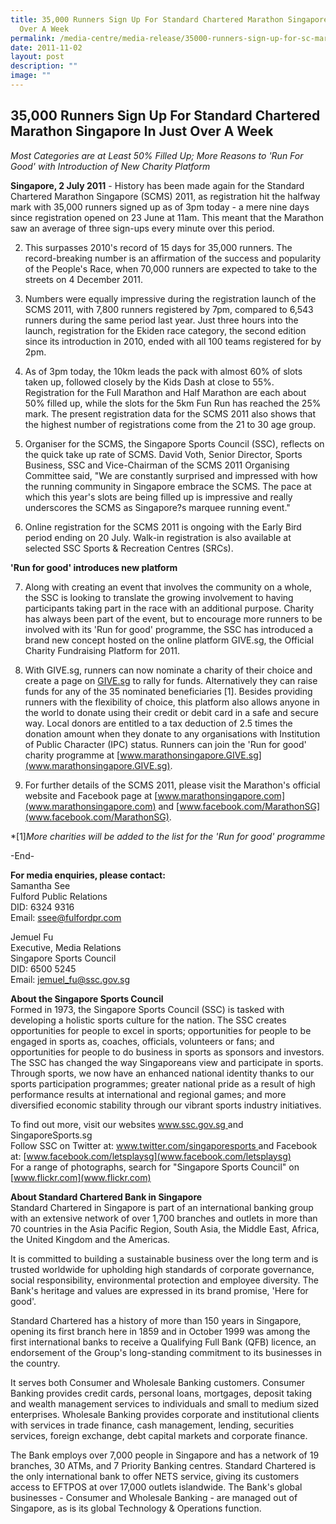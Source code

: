 ```yaml
---
title: 35,000 Runners Sign Up For Standard Chartered Marathon Singapore In Just
  Over A Week
permalink: /media-centre/media-release/35000-runners-sign-up-for-sc-marathon-singapore-in-just-over-a-week/
date: 2011-11-02
layout: post
description: ""
image: ""
---
```

## **35,000 Runners Sign Up For Standard Chartered Marathon Singapore In Just Over A Week**


*Most Categories are at Least 50% Filled Up; More Reasons to 'Run For Good' with Introduction of New Charity Platform*

**Singapore, 2 July 2011** - History has been made again for the Standard Chartered Marathon Singapore (SCMS) 2011, as registration hit the halfway mark with 35,000 runners signed up as of 3pm today - a mere nine days since registration opened on 23 June at 11am. This meant that the Marathon saw an average of three sign-ups every minute over this period.

2. This surpasses 2010's record of 15 days for 35,000 runners. The record-breaking number is an affirmation of the success and popularity of the People's Race, when 70,000 runners are expected to take to the streets on 4 December 2011.

3. Numbers were equally impressive during the registration launch of the SCMS 2011, with 7,800 runners registered by 7pm, compared to 6,543 runners during the same period last year. Just three hours into the launch, registration for the Ekiden race category, the second edition since its introduction in 2010, ended with all 100 teams registered for by 2pm.

4. As of 3pm today, the 10km leads the pack with almost 60% of slots taken up, followed closely by the Kids Dash at close to 55%. Registration for the Full Marathon and Half Marathon are each about 50% filled up, while the slots for the 5km Fun Run has reached the 25% mark. The present registration data for the SCMS 2011 also shows that the highest number of registrations come from the 21 to 30 age group.

5. Organiser for the SCMS, the Singapore Sports Council (SSC), reflects on the quick take up rate of SCMS. David Voth, Senior Director, Sports Business, SSC and Vice-Chairman of the SCMS 2011 Organising Committee said, "We are constantly surprised and impressed with how the running community in Singapore embrace the SCMS. The pace at which this year's slots are being filled up is impressive and really underscores the SCMS as Singapore?s marquee running event."

6. Online registration for the SCMS 2011 is ongoing with the Early Bird period ending on 20 July. Walk-in registration is also available at selected SSC Sports & Recreation Centres (SRCs).

**'Run for good' introduces new platform**

7. Along with creating an event that involves the community on a whole, the SSC is looking to translate the growing involvement to having participants taking part in the race with an additional purpose. Charity has always been part of the event, but to encourage more runners to be involved with its 'Run for good' programme, the SSC has introduced a brand new concept hosted on the online platform GIVE.sg, the Official Charity Fundraising Platform for 2011.

8. With GIVE.sg, runners can now nominate a charity of their choice and create a page on [GIVE.sg](GIVE.sg) to rally for funds. Alternatively they can raise funds for any of the 35 nominated beneficiaries [1]. Besides providing runners with the flexibility of choice, this platform also allows anyone in the world to donate using their credit or debit card in a safe and secure way. Local donors are entitled to a tax deduction of 2.5 times the donation amount when they donate to any organisations with Institution of Public Character (IPC) status. Runners can join the 'Run for good' charity programme at [www.marathonsingapore.GIVE.sg](www.marathonsingapore.GIVE.sg).

9. For further details of the SCMS 2011, please visit the Marathon's official website and Facebook page at [www.marathonsingapore.com](www.marathonsingapore.com) and [www.facebook.com/MarathonSG](www.facebook.com/MarathonSG).


*[1]*More charities will be added to the list for the 'Run for good' programme*

-End-

**For media enquiries, please contact:**
<br>
Samantha See
<br>Fulford Public Relations
<br>DID: 6324 9316
<br>Email: ssee@fulfordpr.com

Jemuel Fu
<br>Executive, Media Relations
<br>Singapore Sports Council
<br>DID: 6500 5245
<br>Email: jemuel_fu@ssc.gov.sg

**About the Singapore Sports Council**
<br>
Formed in 1973, the Singapore Sports Council (SSC) is tasked with developing a holistic sports culture for the nation. The SSC creates opportunities for people to excel in sports; opportunities for people to be engaged in sports as, coaches, officials, volunteers or fans; and opportunities for people to do business in sports as sponsors and investors. The SSC has changed the way Singaporeans view and participate in sports. Through sports, we now have an enhanced national identity thanks to our sports participation programmes; greater national pride as a result of high performance results at international and regional games; and more diversified economic stability through our vibrant sports industry initiatives.

To find out more, visit our websites [www.ssc.gov.sg ](www.ssc.gov.sg)and SingaporeSports.sg
<br>
Follow SSC on Twitter at: [www.twitter.com/singaporesports ](www.twitter.com/singaporesports)and Facebook at: [www.facebook.com/letsplaysg](www.facebook.com/letsplaysg)
<br>
For a range of photographs, search for "Singapore Sports Council" on [www.flickr.com](www.flickr.com)

**About Standard Chartered Bank in Singapore**
<br>
Standard Chartered in Singapore is part of an international banking group with an extensive network of over 1,700 branches and outlets in more than 70 countries in the Asia Pacific Region, South Asia, the Middle East, Africa, the United Kingdom and the Americas.

It is committed to building a sustainable business over the long term and is trusted worldwide for upholding high standards of corporate governance, social responsibility, environmental protection and employee diversity. The Bank's heritage and values are expressed in its brand promise, 'Here for good'.

Standard Chartered has a history of more than 150 years in Singapore, opening its first branch here in 1859 and in October 1999 was among the first international banks to receive a Qualifying Full Bank (QFB) licence, an endorsement of the Group's long-standing commitment to its businesses in the country.

It serves both Consumer and Wholesale Banking customers. Consumer Banking provides credit cards, personal loans, mortgages, deposit taking and wealth management services to individuals and small to medium sized enterprises. Wholesale Banking provides corporate and institutional clients with services in trade finance, cash management, lending, securities services, foreign exchange, debt capital markets and corporate finance.

The Bank employs over 7,000 people in Singapore and has a network of 19 branches, 30 ATMs, and 7 Priority Banking centres. Standard Chartered is the only international bank to offer NETS service, giving its customers access to EFTPOS at over 17,000 outlets islandwide. The Bank's global businesses - Consumer and Wholesale Banking - are managed out of Singapore, as is its global Technology & Operations function.
